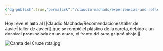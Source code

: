 ```yaml
---
{"dg-publish":true,"permalink":"/claudio-machado/experiencias-and-reflexiones/careta-del-cruze/","tags":["chapista","Cruze"]}
---
```


Hoy lleve el auto al [[Claudio Machado/Recomendaciones/taller de Javier\|taller de Javier]] que se rompió el plástico de la careta, debido a un desnivel pronunciado en un cruce, el frente del auto golpeó abajo 🤷

![Careta del Cruze rota.jpg](/img/user/07%20-%20Personal/Im%C3%A1genes/Careta%20del%20Cruze%20rota.jpg)